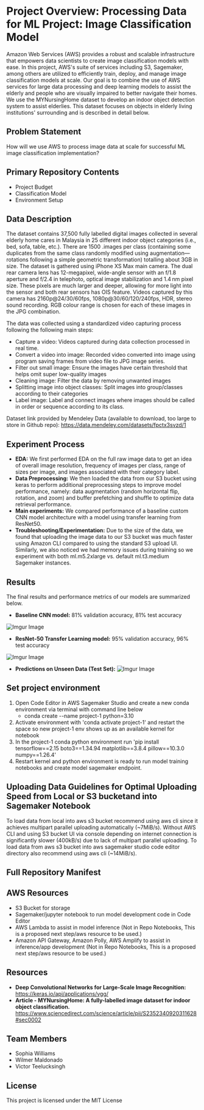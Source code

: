 # Project Overview: Processing Data for ML Project: Image Classification Model

Amazon Web Services (AWS) provides a robust and scalable infrastructure that empowers  data scientists to create image classification models with ease. In this project, AWS's suite of services including S3, Sagemaker, among others are utilized to efficiently train, deploy, and manage image classification models at scale. Our goal is to combine the use of AWS services for large data processing and deep learning models to assist the elderly and people who are visually impaired to better navigate their homes. We use the MYNursingHome dataset to develop an indoor object detection system to assist elderlies. This dataset focuses on objects in elderly living institutions' surrounding and is described in detail below.

## Problem Statement

How will we use AWS to process image data at scale for successful ML image classification implementation? 

## Primary Repository Contents

- Project Budget
- Classification Model
- Environment Setup

## Data Description

The dataset contains 37,500 fully labelled digital images collected in several elderly home cares in Malaysia in 25 different indoor object categories (i.e., bed, sofa, table, etc.). There are 1500 .images per class (containing some duplicates from the same class randomly modified using augmentation—rotations following a simple geometric transformation) totalling about 3GB in size. The dataset is gathered using iPhone XS Max main camera.  The dual rear camera lens has 12-megapixel, wide-angle sensor with an f/1.8 aperture and f/2.4 in telephoto, optical image stabilization and 1.4 nm pixel size. These pixels are much larger and deeper, allowing for more light into the sensor and both rear sensors has OIS feature. Videos captured by this camera has 2160p@24/30/60fps, 1080p@30/60/120/240fps, HDR, stereo sound recording. RGB colour range is chosen for each of these images in the JPG combination.

The data was collected using a standardized video capturing process following the following main steps:

- Capture a video: Videos captured during data collection processed in real time.
- Convert a video into image: Recorded video converted into image using program saving frames from video file to JPG image series.
- Filter out small image: Ensure the images have certain threshold that helps omit super low-quality images
- Cleaning image: Filter the data by removing unwanted images
- Splitting image into object classes: Split images into group/classes according to their categories
- Label image: Label and connect images where images should be called in order or sequence according to its class.

Dataset link provided by Mendeley Data (available to download, too large to store in Github repo): https://data.mendeley.com/datasets/fpctx3svzd/1

## Experiment Process

- **EDA:** We first performed EDA on the full raw image data to get an idea of overall image resolution, frequency of images per class, range of sizes per image, and images associated with their category label. 
- **Data Preprocessing:** We then loaded the data from our S3 bucket using keras to perform additional preprocessing steps to improve model performance, namely: data augmentation (random horizontal flip, rotation, and zoom) and buffer prefetching and shuffle to optimize data retrieval performance. 
- **Main experiments:** We compared performance of a baseline custom CNN model architecture with a model using transfer learning from ResNet50.
- **Troubleshooting/Experimentation:** Due to the size of the data, we found that uploading the image data to our S3 bucket was much faster using Amazon CLI compared to using the standard S3 upload UI. Similarly, we also noticed we had memory issues during training so we experiment with both ml.m5.2xlarge vs. default ml.t3.medium Sagemaker instances. 

## Results
The final results and performance metrics of our models are summarized below.

- **Baseline CNN model:** 81% validation accuracy, 81% test accuracy 

![Imgur Image](https://imgur.com/YPCslB8.png)

- **ResNet-50 Transfer Learning model:** 95% validation accuracy, 96% test accuracy

![Imgur Image](https://imgur.com/2baMF6n.png)

- **Predictions on Unseen Data (Test Set):**
![Imgur Image](https://i.imgur.com/s7G8hNJ.png)

## Set project environment
1. Open Code Editor in AWS Sagemaker Studio and create a new conda environment via terminal with command line below
   - conda create --name project-1 python=3.10
2. Activate environment with 'conda activate project-1' and restart the space so new project-1 env shows up as an available kernel for notebook
3. In the project-1 conda python environment run 'pip install tensorflow==2.15 boto3==1.34.94 matplotlib==3.8.4 pillow==10.3.0 numpy==1.26.4'
4. Restart kernel and python environment is ready to run model training notebooks and create model sagemaker endpoint.

## Uploading Data Guidelines for Optimal Uploading Speed from Local or S3 bucketand into Sagemaker Notebook
To load data from local into aws s3 bucket recommend using aws cli since it achieves multipart parallel uploading automatically (~7MiB/s). Without AWS CLI and using S3 bucket UI via console depending on internet connection is significantly slower (400kB/s) due to lack of multipart parallel uploading. 
To load data from aws s3 bucket into aws sagemaker studio code editor directory also recommend using aws cli (~14MiB/s).

## Full Repository Manifest

## AWS Resources
- S3 Bucket for storage
- Sagemaker/jupyter notebook to run model development code in Code Editor
- AWS Lambda to assist in model inference (Not in Repo Notebooks, This is a proposed next step/aws resource to be used.)
- Amazon API Gateway, Amazon Polly, AWS Amplify to assist in inference/app development (Not in Repo Notebooks, This is a proposed next step/aws resource to be used.)

## Resources
- **Deep Convolutional Networks for Large-Scale Image Recognition:**  https://keras.io/api/applications/vgg/
- **Article - MYNursingHome: A fully-labelled image dataset for indoor object classification.** https://www.sciencedirect.com/science/article/pii/S2352340920311628#sec0002

## Team Members
- Sophia Williams
- Wilmer Maldonado
- Victor Teelucksingh

## License
This project is licensed under the MIT License


